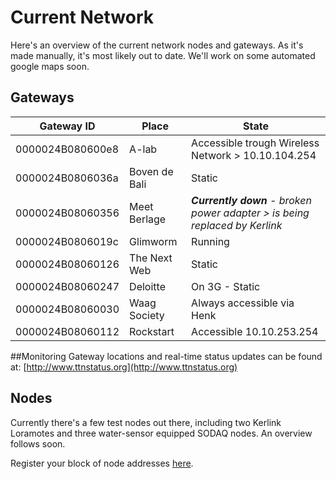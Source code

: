 # Current Network

Here's an overview of the current network nodes and gateways.
As it's made manually, it's most likely out to date. We'll work on some automated google maps soon.


## Gateways
| Gateway ID | Place | State |
|------------|-------|-------|
| 0000024B080600e8 | A-lab | Accessible trough Wireless Network > 10.10.104.254 |
| 0000024B0806036a | Boven de Bali | Static |
| 0000024B08060356 | Meet Berlage | _**Currently down** - broken power adapter > is being replaced by Kerlink_ |
| 0000024B0806019c | Glimworm | Running | Accessible trough SSH > 192.168.2.18 |
| 0000024B08060126 | The Next Web | Static |
| 0000024B08060247 | Deloitte | On 3G - Static |
| 0000024B08060030 | Waag Society | Always accessible via Henk |
| 0000024B08060112 | Rockstart | Accessible 10.10.253.254 |

##Monitoring
Gateway locations and real-time status updates can be found at: [http://www.ttnstatus.org](http://www.ttnstatus.org)

## Nodes
Currently there's a few test nodes out there, including two Kerlink Loramotes and three water-sensor equipped SODAQ nodes. An overview follows soon.

Register your block of node addresses [here](AddressSpace).